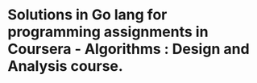 # Solutions in Go lang for programming assignments in Coursera - Algorithms : Design and Analysis course.